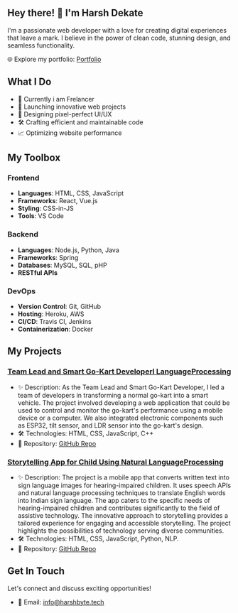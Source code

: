 ## Hey there! 👋 I'm Harsh Dekate

I'm a passionate web developer with a love for creating digital experiences that leave a mark. I believe in the power of clean code, stunning design, and seamless functionality.

🌐 Explore my portfolio: [Portfolio](https://harshbyte.tech)

<picture>
  <source
    media="(prefers-color-scheme: dark)"
    srcset="https://raw.githubusercontent.com/platane/snk/output/github-contribution-grid-snake-dark.svg"
  />
  <source
    media="(prefers-color-scheme: light)"
    srcset="https://raw.githubusercontent.com/platane/snk/output/github-contribution-grid-snake.svg"
  />
  
</picture>

## What I Do

- 💼 Currently i am Frelancer 
- 🚀 Launching innovative web projects
- 🎨 Designing pixel-perfect UI/UX
- 🛠️ Crafting efficient and maintainable code
- 📈 Optimizing website performance

## My Toolbox

### Frontend

- **Languages**: HTML, CSS, JavaScript
- **Frameworks**: React, Vue.js
- **Styling**: CSS-in-JS
- **Tools**: VS Code

### Backend

- **Languages**: Node.js, Python, Java
- **Frameworks**: Spring
- **Databases**: MySQL, SQL, pHP
- **RESTful APIs**

### DevOps

- **Version Control**: Git, GitHub
- **Hosting**: Heroku, AWS
- **CI/CD**: Travis CI, Jenkins
- **Containerization**: Docker

## My Projects

### [Team Lead and Smart Go-Kart Developerl LanguageProcessing](https://harshdekate.github.io/Go-Kart-Automation-Web-Application/)

- ✨ Description: As the Team Lead and Smart Go-Kart Developer, I led a team of developers in transforming a normal go-kart into a smart vehicle. The project involved developing a web application that could be used to control and monitor the go-kart's performance using a mobile device or a computer. We also integrated electronic components such as ESP32, tilt sensor, and LDR sensor into the go-kart's design.
- 🛠️ Technologies: HTML, CSS, JavaScript, C++ 
- 📂 Repository: [GitHub Repo]([https://github.com/yourusername/project1](https://github.com/HarshDekate/Go-Kart-Automation-Web-Application))

### [Storytelling App for Child Using Natural LanguageProcessing](https://project2-link.com)

- ✨ Description: The project is a mobile app that converts written text into sign language images for hearing-impaired children. It uses speech APIs and natural language processing techniques to translate English words into Indian sign language. The app caters to the specific needs of hearing-impaired children and contributes significantly to the field of assistive technology. The innovative approach to storytelling provides a tailored experience for engaging and accessible storytelling. The project highlights the possibilities of technology serving diverse communities.
- 🛠️ Technologies: HTML, CSS, JavaScript, Python, NLP.
- 📂 Repository: [GitHub Repo](https://github.com/yourusername/project2)

## Get In Touch

Let's connect and discuss exciting opportunities!

- 📧 Email: [info@harshbyte.tech](mailto:info@harshbyte.tech)

